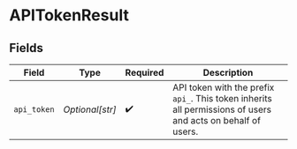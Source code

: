 # APITokenResult


## Fields

| Field                                                                                                       | Type                                                                                                        | Required                                                                                                    | Description                                                                                                 |
| ----------------------------------------------------------------------------------------------------------- | ----------------------------------------------------------------------------------------------------------- | ----------------------------------------------------------------------------------------------------------- | ----------------------------------------------------------------------------------------------------------- |
| `api_token`                                                                                                 | *Optional[str]*                                                                                             | :heavy_check_mark:                                                                                          | API token with the prefix `api_`. This token inherits all permissions of users and acts on behalf of users. |
